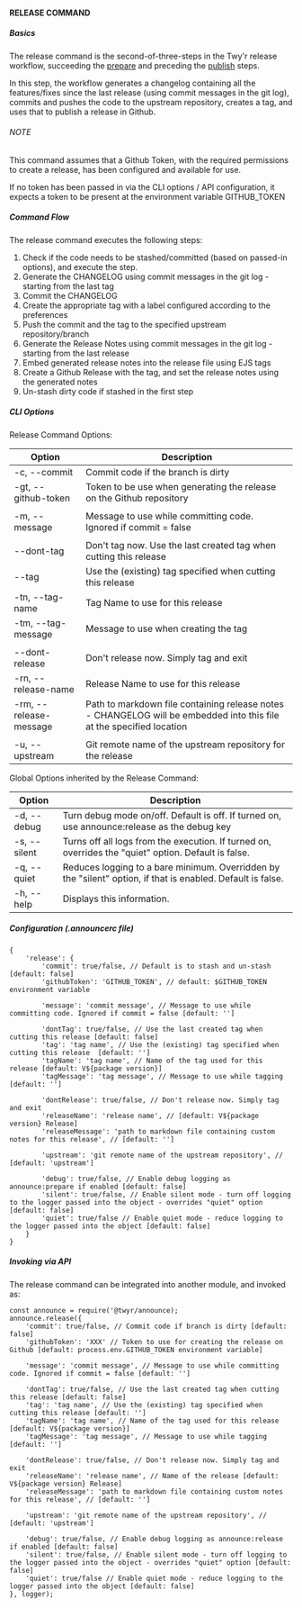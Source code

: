 #### RELEASE COMMAND

##### Basics
The release command is the second-of-three-steps in the Twy'r release workflow,
succeeding the [prepare](PREPARE_COMMAND.md) and preceding the [publish](PUBLISH_COMMAND.md)
steps.

In this step, the workflow generates a changelog containing all the features/fixes since the
last release (using commit messages in the git log), commits and pushes the code to the upstream
repository, creates a tag, and uses that to publish a release in Github.

###### NOTE
This command assumes that a Github Token, with the required permissions to create a release,
has been configured and available for use.

If no token has been passed in via the CLI options / API configuration, it expects a token to
be present at the environment variable GITHUB_TOKEN

##### Command Flow

The release command executes the following steps:

1. Check if the code needs to be stashed/committed (based on passed-in options), and execute the step.
1. Generate the CHANGELOG using commit messages in the git log - starting from the last tag
1. Commit the CHANGELOG
1. Create the appropriate tag with a label configured according to the preferences
1. Push the commit and the tag to the specified upstream repository/branch
1. Generate the Release Notes using commit messages in the git log - starting from the last release
1. Embed generated release notes into the release file using EJS tags
1. Create a Github Release with the tag, and set the release notes using the generated notes
1. Un-stash dirty code if stashed in the first step

##### CLI Options

Release Command Options:

| Option | Description |
| --- | --- |
| -c, --commit | Commit code if the branch is dirty |
| -gt, --github-token | Token to be use when generating the release on the Github repository |
|   |   |
| -m, --message | Message to use while committing code. Ignored if commit = false |
|   |   |
| --dont-tag | Don't tag now. Use the last created tag when cutting this release |
| --tag | Use the (existing) tag specified when cutting this release |
| -tn, --tag-name | Tag Name to use for this release |
| -tm, --tag-message | Message to use when creating the tag |
|   |   |
| --dont-release | Don't release now. Simply tag and exit |
| -rn, --release-name | Release Name to use for this release |
| -rm, --release-message | Path to markdown file containing release notes - CHANGELOG will be embedded into this file at the specified location |
|   |   |
| -u, --upstream | Git remote name of the upstream repository for the release |

Global Options inherited by the Release Command:

| Option | Description |
| --- | --- |
| -d, --debug | Turn debug mode on/off. Default is off. If turned on, use announce:release as the debug key |
| -s, --silent | Turns off all logs from the execution. If turned on, overrides the "quiet" option. Default is false. |
| -q, --quiet | Reduces logging to a bare minimum. Overridden by the "silent" option, if that is enabled. Default is false. |
| -h, --help | Displays this information. |

##### Configuration (.announcerc file)

```
{
    'release': {
        'commit': true/false, // Default is to stash and un-stash [default: false]
        'githubToken': 'GITHUB_TOKEN', // default: $GITHUB_TOKEN environment variable

        'message': 'commit message', // Message to use while committing code. Ignored if commit = false [default: '']

        'dontTag': true/false, // Use the last created tag when cutting this release [default: false]
        'tag': 'tag name', // Use the (existing) tag specified when cutting this release  [default: '']
        'tagName': 'tag name', // Name of the tag used for this release [default: V${package version}]
        'tagMessage': 'tag message', // Message to use while tagging [default: '']

        'dontRelease': true/false, // Don't release now. Simply tag and exit
        'releaseName': 'release name', // [default: V${package version} Release]
        'releaseMessage': 'path to markdown file containing custom notes for this release', // [default: '']

        'upstream': 'git remote name of the upstream repository', // [default: 'upstream']

        'debug': true/false, // Enable debug logging as announce:prepare if enabled [default: false]
        'silent': true/false, // Enable silent mode - turn off logging to the logger passed into the object - overrides "quiet" option [default: false]
        'quiet': true/false // Enable quiet mode - reduce logging to the logger passed into the object [default: false]
    }
}
```

##### Invoking via API

The release command can be integrated into another module, and invoked as:

```
const announce = require('@twyr/announce);
announce.release({
    'commit': true/false, // Commit code if branch is dirty [default: false]
    'githubToken': 'XXX' // Token to use for creating the release on Github [default: process.env.GITHUB_TOKEN environment variable]

    'message': 'commit message', // Message to use while committing code. Ignored if commit = false [default: '']

    'dontTag': true/false, // Use the last created tag when cutting this release [default: false]
    'tag': 'tag name', // Use the (existing) tag specified when cutting this release [default: '']
    'tagName': 'tag name', // Name of the tag used for this release [default: V${package version}]
    'tagMessage': 'tag message', // Message to use while tagging [default: '']

    'dontRelease': true/false, // Don't release now. Simply tag and exit
    'releaseName': 'release name', // Name of the release [default: V${package version} Release]
    'releaseMessage': 'path to markdown file containing custom notes for this release', // [default: '']

    'upstream': 'git remote name of the upstream repository', // [default: 'upstream']

    'debug': true/false, // Enable debug logging as announce:release if enabled [default: false]
    'silent': true/false, // Enable silent mode - turn off logging to the logger passed into the object - overrides "quiet" option [default: false]
    'quiet': true/false // Enable quiet mode - reduce logging to the logger passed into the object [default: false]
}, logger);
```
